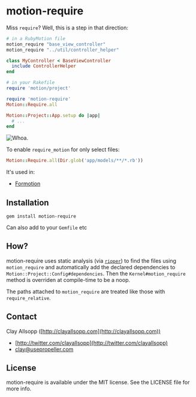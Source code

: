 # motion-require

Miss `require`? Well, this is a step in that direction:

```ruby
# in a RubyMotion file
motion_require "base_view_controller"
motion_require "../util/controller_helper"

class MyController < BaseViewController
  include ControllerHelper
end
```

```ruby
# in your Rakefile
require 'motion/project'

require 'motion-require'
Motion::Require.all

Motion::Project::App.setup do |app|
  # ...
end
```

![Whoa.](http://i.imgur.com/JLpjqkk.jpg)

To enable `require_motion` for only select files:

```ruby
Motion::Require.all(Dir.glob('app/models/**/*.rb'))
```

It's used in:
- [Formotion](https://github.com/clayallsopp/formotion)

## Installation

`gem install motion-require`

Can also add to your `Gemfile` etc

## How?

motion-require uses static analysis (via [`ripper`](http://www.ruby-doc.org/stdlib-1.9.3/libdoc/ripper/rdoc/Ripper.html)) to find the files using `motion_require` and automatically add the declared dependencies to `Motion::Project::Config#dependencies`. Then the `Kernel#motion_require` method is overriden at compile-time to be a noop.

The paths attached to `motion_require` are treated like those with `require_relative`.

## Contact

Clay Allsopp ([http://clayallsopp.com](http://clayallsopp.com))

- [http://twitter.com/clayallsopp](http://twitter.com/clayallsopp)
- [clay@usepropeller.com](clay@usepropeller.com)

## License

motion-require is available under the MIT license. See the LICENSE file for more info.
